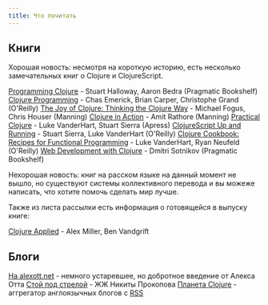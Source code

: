 ```yaml
---
title: Что почитать
---
```


## Книги

Хорошая новость: несмотря на короткую историю, есть несколько замечательных книг о Clojure и ClojureScript. 

[Programming Clojure](http://amzn.com/1934356867) - Stuart Halloway, Aaron Bedra (Pragmatic Bookshelf)
[Clojure Programming](http://amzn.com/B007Q4T040) - Chas Emerick, Brian Carper, Christophe Grand (O'Reilly)
[The Joy of Clojure: Thinking the Clojure Way](http://amzn.com/1935182641) - Michael Fogus, Chris Houser (Manning)
[Clojure in Action](http://amzn.com/1935182641) - Amit Rathore (Manning)
[Practical Clojure](http://amzn.com/1935182641) - Luke VanderHart, Stuart Sierra (Apress)
[ClojureScript Up and Running](http://amzn.com/B009WXWXPG) - Stuart Sierra, Luke VanderHart (O'Reilly)
[Clojure Cookbook: Recipes for Functional Programming](http://amzn.com/B00IT6XZ0O) - Luke VanderHart, Ryan Neufeld (O'Reilly)
[Web Development with Clojure](http://amzn.com/B00I800FCM) - Dmitri Sotnikov (Pragmatic Bookshelf)

Нехорошая новость: книг на расском языке на данный момент не вышло, но существуют системы коллективного перевода и вы можеже написать, что хотите помочь сделать мир лучше.

Также из листа рассылки есть информация о готовящейся в выпуску книге:

[Clojure Applied](https://groups.google.com/d/msg/clojure/kvvyQ1s5w_s/jQ16iPwPL6EJ) - Alex Miller, Ben Vandgrift

## Блоги

[На alexott.net](http://alexott.net/ru/clojure/) - немного устаревшее, но добротное введение от Алекса Отта
[Стой под стрелой](http://tonsky.livejournal.com/) - ЖЖ Никиты Прокопова
[Планета Clojure](http://planet.clojure.in/) - аггрегатор англоязычных блогов с [RSS](http://planet.clojure.in/atom.xml)
